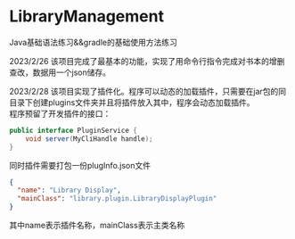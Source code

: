 # LibraryManagement
Java基础语法练习&&gradle的基础使用方法练习  

2023/2/26 该项目完成了最基本的功能，实现了用命令行指令完成对书本的增删查改，数据用一个json储存。  

2023/2/28 该项目实现了插件化。程序可以动态的加载插件，只需要在jar包的同目录下创建plugins文件夹并且将插件放入其中，程序会动态加载插件。  
程序预留了开发插件的接口：  
```java
public interface PluginService {
    void server(MyCliHandle handle);
}
```  
同时插件需要打包一份plugInfo.json文件  
```json
{
  "name": "Library Display",
  "mainClass": "library.plugin.LibraryDisplayPlugin"
}
```  
其中name表示插件名称，mainClass表示主类名称
